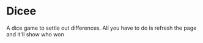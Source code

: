 # Dicee
A dice game to settle out differences. All you have to do is refresh the page and it'll show who won
